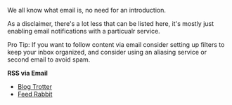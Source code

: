 We all know what email is, no need for an introduction.

As a disclaimer, there's a lot less that can be listed here, it's mostly just enabling email notifications with a particualr service.

Pro Tip: If you want to follow content via email consider setting up filters to keep your inbox organized, and consider using an aliasing service or second email to avoid spam.

**RSS via Email**
* [Blog Trotter](https://blogtrottr.com/)
* [Feed Rabbit](https://feedrabbit.com/)
